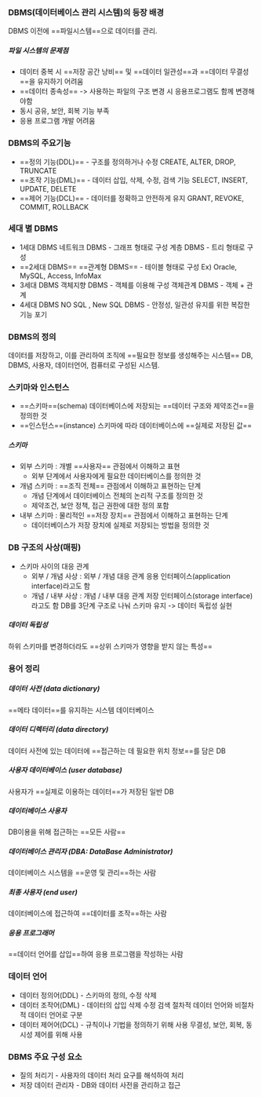 ### DBMS(데이터베이스 관리 시스템)의 등장 배경

DBMS 이전에 ==파일시스템==으로 데이터를 관리.
##### 파일 시스템의 문제점
- 데이터 중복 시 ==저장 공간 낭비== 및 ==데이터 일관성==과 ==데이터 무결성==을 
  유지하기 어려움
- ==데이터 종속성== -> 사용하는 파일의 구조 변경 시 응용프로그램도 함께
  변경해야함
- 동시 공유, 보안, 회복 기능 부족
- 응용 프로그램 개발 어려움

### DBMS의 주요기능
- ==정의 기능(DDL)== - 구조를 정의하거나 수정
  CREATE, ALTER, DROP, TRUNCATE
- ==조작 기능(DML)== - 데이터 삽입, 삭제, 수정, 검색 기능
  SELECT, INSERT, UPDATE, DELETE
- ==제어 기능(DCL)== - 데이터를 정확하고 안전하게 유지
  GRANT, REVOKE, COMMIT, ROLLBACK

### 세대 별 DBMS
- 1세대 DBMS
  네트워크 DBMS - 그래프 형태로 구성
  계층 DBMS - 트리 형태로 구성
- ==2세대 DBMS==
  ==관계형 DBMS== - 테이블 형태로 구성
		  Ex) Oracle, MySQL, Access, InfoMax
- 3세대 DBMS
  객체지향 DBMS - 객체를 이용해 구성
  객체관계 DBMS - 객체 + 관계
- 4세대 DBMS
  NO SQL , New SQL DBMS - 안정성, 일관성 유지를 위한 복잡한 기능 포기

### DBMS의 정의
데이터를 저장하고, 이를 관리하여 조직에 ==필요한 정보를 생성해주는 시스템==
DB, DBMS, 사용자, 데이터언어, 컴퓨터로 구성된 시스템.

### 스키마와 인스턴스
- ==스키마==(schema)
  데이터베이스에 저장되는 ==데이터 구조와 제약조건==을 정의한 것
- ==인스턴스==(instance)
  스키마에 따라 데이터베이스에 ==실제로 저장된 값==

##### 스키마
- 외부 스키마 : 개별 ==사용자== 관점에서 이해하고 표현
	- 외부 단계에서 사용자에게 필요한 데이터베이스를 정의한 것
- 개념 스키마 : ==조직 전체== 관점에서 이해하고 표현하는 단계
	- 개념 단계에서 데이터베이스 전체의 논리적 구조를 정의한 것
	- 제약조건, 보안 정책, 접근 권한에 대한 정의 포함
- 내부 스키마 : 물리적인 ==저장 장치== 관점에서 이해하고 표현하는 단계
	- 데이터베이스가 저장 장치에 실제로 저장되는 방법을 정의한 것

### DB 구조의 사상(매핑)
- 스키마 사이의 대응 관계
	- 외부 / 개념 사상 : 외부 / 개념 대응 관계
	  응용 인터페이스(application interface)라고도 함
	- 개념 / 내부 사상 : 개념 / 내부 대응 관계
	  저장 인터페이스(storage interface)라고도 함
DB를 3단계 구조로 나눠 스키마 유지 -> 데이터 독립성 실현

##### 데이터 독립성
하위 스키마를 변경하더라도 ==상위 스키마가 영향을 받지 않는 특성==

### 용어 정리
##### 데이터 사전 (data dictionary)
==메타 데이터==를 유지하는 시스템 데이터베이스
##### 데이터 디렉터리 (data directory)
데이터 사전에 있는 데이터에 ==접근하는 데 필요한 위치 정보==를 담은 DB
##### 사용자 데이터베이스 (user database)
사용자가 ==실제로 이용하는 데이터==가 저장된 일반 DB
##### 데이터베이스 사용자
DB이용을 위해 접근하는 ==모든 사람==
##### 데이터베이스 관리자 (DBA: DataBase Administrator)
데이터베이스 시스템을 ==운영 및 관리==하는 사람
##### 최종 사용자 (end user)
데이터베이스에 접근하여 ==데이터를 조작==하는 사람
##### 응용 프로그래머
==데이터 언어를 삽입==하여 응용 프로그램을 작성하는 사람

### 데이터 언어

- 데이터 정의어(DDL) - 스키마의 정의, 수정 삭제
- 데이터 조작어(DML) - 데이터의 삽입 삭제 수정 검색
  절차적 데이터 언어와 비절차적 데이터 언어로 구분
- 데이터 제어어(DCL) - 규칙이나 기법을 정의하기 위해 사용
  무결성, 보안, 회복, 동시성 제어를 위해 사용

### DBMS 주요 구성 요소
- 질의 처리기 - 사용자의 데이터 처리 요구를 해석하여 처리
- 저장 데이터 관리자 - DB와 데이터 사전을 관리하고 접근